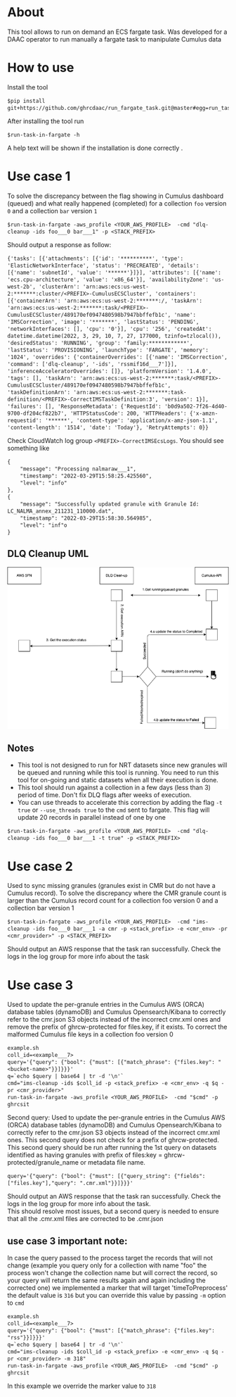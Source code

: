 # About
This tool allows to run on demand an ECS fargate task. Was developed for a DAAC operator to run manually a fargate task to manipulate Cumulus data  
# How to use
Install the tool
```code
$pip install git+https://github.com/ghrcdaac/run_fargate_task.git@master#egg=run_task_in_fargate
```
After installing the tool run 
```code
$run-task-in-fargate -h
```
A help text will be shown if the installation is done correctly .
# Use case 1
To solve the discrepancy between the flag showing in Cumulus dashboard (queued) and what really happened (completed) for a collection `foo` version `0` and a collection `bar` version `1`
```code
$run-task-in-fargate -aws_profile <YOUR_AWS_PROFILE>  -cmd "dlq-cleanup -ids foo___0 bar___1" -p <STACK_PREFIX>
```  
Should output a response as follow:
```
{'tasks': [{'attachments': [{'id': '**********', 'type': 'ElasticNetworkInterface', 'status': 'PRECREATED', 'details': [{'name': 'subnetId', 'value': '******'}]}], 'attributes': [{'name': 'ecs.cpu-architecture', 'value': 'x86_64'}], 'availabilityZone': 'us-west-2b', 'clusterArn': 'arn:aws:ecs:us-west-2:*******:cluster/<PREFIX>-CumulusECSCluster', 'containers': [{'containerArn': 'arn:aws:ecs:us-west-2:*******:/, 'taskArn': 'arn:aws:ecs:us-west-2:*******:task/<PREFIX>-CumulusECSCluster/489170ef0947480598b7947bbffefb1c', 'name': 'IMSCorrection', 'image': '*******', 'lastStatus': 'PENDING', 'networkInterfaces': [], 'cpu': '0'}], 'cpu': '256', 'createdAt': datetime.datetime(2022, 3, 29, 10, 7, 27, 177000, tzinfo=tzlocal()), 'desiredStatus': 'RUNNING', 'group': 'family:************', 'lastStatus': 'PROVISIONING', 'launchType': 'FARGATE', 'memory': '1024', 'overrides': {'containerOverrides': [{'name': 'IMSCorrection', 'command': ['dlq-cleanup', '-ids', 'rssmif16d___7']}], 'inferenceAcceleratorOverrides': []}, 'platformVersion': '1.4.0', 'tags': [], 'taskArn': 'arn:aws:ecs:us-west-2:*******:task/<PREFIX>-CumulusECSCluster/489170ef0947480598b7947bbffefb1c', 'taskDefinitionArn': 'arn:aws:ecs:us-west-2:*******:task-definition/<PREFIX>-CorrectIMSTaskDefinition:3', 'version': 1}], 'failures': [], 'ResponseMetadata': {'RequestId': 'b0d9a502-7f26-4d40-9700-df204cf822b7', 'HTTPStatusCode': 200, 'HTTPHeaders': {'x-amzn-requestid': '******', 'content-type': 'application/x-amz-json-1.1', 'content-length': '1514', 'date': 'Today'}, 'RetryAttempts': 0}}

```
Check CloudWatch log group `<PREFIX>-CorrectIMSEcsLogs`. You should see something like
```
{
    "message": "Processing nalmaraw___1",
    "timestamp": "2022-03-29T15:58:25.425560",
    "level": "info"
},
{
    "message": "Successfully updated granule with Granule Id: LC_NALMA_annex_211231_110000.dat",
    "timestamp": "2022-03-29T15:58:30.564985",
    "level": "inf"o
}
```
## DLQ Cleanup UML
![DLQ Clean up](dlq_uml.png)

## Notes
- This tool is not designed to run for NRT datasets since new granules will be queued and running while this tool is running. You need to run this tool for on-going and static datasets when all their execution is done.
- This tool should run against a collection in a few days (less than 3) period of time. Don't fix DLQ flags after weeks of execution.
- You can use threads to accelerate this correction by adding the flag `-t true` or `--use_threads true` to the `cmd` sent to fargate. This flag will update 20 records in parallel instead of one by one
```
$run-task-in-fargate -aws_profile <YOUR_AWS_PROFILE>  -cmd "dlq-cleanup -ids foo___0 bar___1 -t true" -p <STACK_PREFIX> 
```
# Use case 2
Used to sync missing granules (granules exist in CMR but do not have a Cumulus record).
To solve the discrepancy where the CMR granule count is larger than the Cumulus record count for a collection foo version 0 and a collection bar version 1

```code
$run-task-in-fargate -aws_profile <YOUR_AWS_PROFILE>  -cmd "ims-cleanup -ids foo___0 bar___1 -a cmr -p <stack_prefix> -e <cmr_env> -pr <cmr_provider>" -p <STACK_PREFIX>
```  
Should output an AWS response that the task ran successfully. Check the logs in the log group for more info about the task

# Use case 3
Used to update the per-granule entries in the Cumulus AWS (ORCA) database tables (dynamoDB) and Cumulus Opensearch/Kibana to correctly refer to the cmr.json S3 objects instead of the incorrect cmr.xml ones and remove the prefix of ghrcw-protected for files.key, if it exists.
To correct the malformed Cumulus file keys in a collection foo version 0

```code
example.sh
coll_id=<example___7>
query='{"query": {"bool": {"must": [{"match_phrase": {"files.key": "<bucket-name>"}}]}}}'
q=`echo $query | base64 | tr -d '\n'`
cmd="ims-cleanup -ids $coll_id -p <stack_prefix> -e <cmr_env> -q $q -pr <cmr_provider>"
run-task-in-fargate -aws_profile <YOUR_AWS_PROFILE>  -cmd "$cmd" -p ghrcsit
```

Second query:
Used to update the per-granule entries in the Cumulus AWS (ORCA) database tables (dynamoDB) and Cumulus Opensearch/Kibana to correctly refer to the cmr.json S3 objects instead of the incorrect cmr.xml ones.  This second query does not check for a prefix of ghrcw-protected.  This second query should be run after running the 1st query on datasets identified as having granules with prefix of files:key = ghrcw-protected/granule_name or metadata file name. 
```code
query='{"query": {"bool": {"must": [{"query_string": {"fields": ["files.key"],"query": ".cmr.xml"}}]}}}'
```
Should output an AWS response that the task ran successfully. Check the logs in the log group for more info about the task.  
This should resolve most issues, but a second query is needed to ensure that all the .cmr.xml files are corrected to 
be .cmr.json

## use case 3 important note:
In case the query passed to the process target the records that will not change (example you query only for a collection with name "foo" the process won't change the collection name but will correct the record, so your query will return the same results again and again including the corrected one) we implemented a marker that will target 'timeToPreprocess' the default value is `316` but you can override this value by passing `-m` option to `cmd`
```code
example.sh
coll_id=<example___7>
query='{"query": {"bool": {"must": [{"match_phrase": {"files.key": "rss"}}]}}}'
q=`echo $query | base64 | tr -d '\n'`
cmd="ims-cleanup -ids $coll_id -p <stack_prefix> -e <cmr_env> -q $q -pr <cmr_provider> -m 318"
run-task-in-fargate -aws_profile <YOUR_AWS_PROFILE>  -cmd "$cmd" -p ghrcsit
```
In this example we override the marker value to `318`